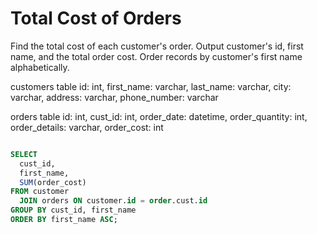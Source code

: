 # Total Cost of Orders

Find the total cost of each customer's order. Output customer's id, first name, and the total order cost. Order records by customer's first name alphabetically.

customers table
  id: int,
  first_name: varchar,
  last_name: varchar,
  city: varchar,
  address: varchar,
  phone_number: varchar

orders table
  id: int,
  cust_id: int,
  order_date: datetime,
  order_quantity: int,
  order_details: varchar,
  order_cost: int

```sql

SELECT
  cust_id,
  first_name,
  SUM(order_cost)
FROM customer 
  JOIN orders ON customer.id = order.cust.id
GROUP BY cust_id, first_name
ORDER BY first_name ASC;

```
